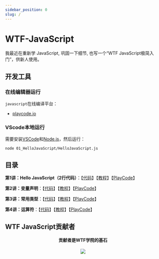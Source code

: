 ```yaml
---
sidebar_position: 0
slug: /
---
```


# WTF-JavaScript
我最近在重新学 JavaScript, 巩固一下细节, 也写一个“WTF JavaScript极简入门”，供新人使用。

## 开发工具
### 在线编辑器运行

`javascript`在线编译平台：
* [playcode.io](https://playcode.io)

### VScode本地运行

需要安装[VSCode](https://code.visualstudio.com/download)和[Node.js](https://nodejs.org/zh-cn/download/)，然后运行：

```shell
node 01_HelloJavaScript/HelloJavaScript.js
```

## 目录
**第1讲：Hello JavaScript（2行代码）**：【[代码](https://github.com/WTFAcademy/WTF-JavaScript/blob/main/01_HelloJavaScript/HelloJavaScript.js)】【[教程](https://github.com/WTFAcademy/WTF-JavaScript/tree/main/01_HelloJavaScript/readme.md)】【[PlayCode](https://playcode.io/1051873)】

**第2讲：变量声明**：【[代码](https://github.com/WTFAcademy/WTF-JavaScript/blob/main/02_Declaration/Declaration.js)】【[教程](https://github.com/WTFAcademy/WTF-JavaScript/tree/main/02_Declaration/readme.md)】【[PlayCode](https://playcode.io/1058216)】

**第3讲：常用类型**：【[代码](https://github.com/WTFAcademy/WTF-JavaScript/blob/main/03_CommonTypes/CommonTypes.js)】【[教程](https://github.com/WTFAcademy/WTF-JavaScript/tree/main/03_CommonTypes/readme.md)】【[PlayCode](https://playcode.io/1059248)】

**第4讲：运算符**：【[代码](https://github.com/WTFAcademy/WTF-JavaScript/blob/main/04_Operators/Operators.js)】【[教程](https://github.com/WTFAcademy/WTF-JavaScript/tree/main/04_Operators/readme.md)】【[PlayCode](https://playcode.io/1061414)】

## WTF JavaScript贡献者
<div align="center">
  <h4 align="center">
    贡献者是WTF学院的基石
  </h4>
  <a href="https://github.com/WTFAcademy/WTF-JavaScript/graphs/contributors">
    <img src="https://contrib.rocks/image?repo=WTFAcademy/WTF-JavaScript" />
  </a>
</div>
